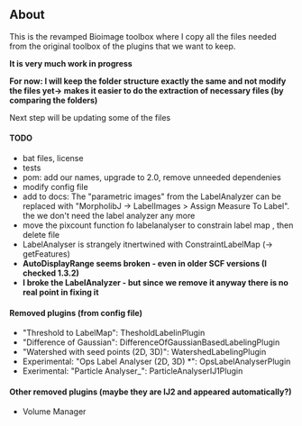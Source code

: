 ## About
This is the revamped Bioimage toolbox where I copy all the files needed from the original toolbox of the plugins  that we want to keep.

**It is very much work in progress**

**For now: I will keep the folder structure exactly the same and not modify the files yet-> makes it easier to do the extraction of necessary files (by comparing the folders)**

Next step will be updating some of the files

#### TODO
* bat files, license
* tests
* pom: add our names, upgrade to 2.0, remove unneeded dependenies
* modify config file
* add to docs: The "parametric images" from the LabelAnalyzer can be replaced with "MorpholibJ -> LabelImages > Assign Measure To Label". the we don't need the label analyzer any more
* move the pixcount function fo labelanalyser to constrain label map , then delete file
* LabelAnalyser is strangely itnertwined with ConstraintLabelMap (-> getFeatures)
* **AutoDisplayRange seems broken - even in older SCF versions (I checked 1.3.2)**
* **I broke the LabelAnalyzer - but since we remove it anyway there is no real point in fixing it**


#### Removed plugins (from config file)
* "Threshold to LabelMap": ThesholdLabelinPlugin
* "Difference of Gaussian": DifferenceOfGaussianBasedLabelingPlugin
* "Watershed with seed points (2D, 3D)": WatershedLabelingPlugin
* Experimental: "Ops Label Analyser (2D, 3D) *": OpsLabelAnalyserPlugin
* Exerimental: "Particle Analyser_": ParticleAnalyserIJ1Plugin


#### Other removed plugins (maybe they are IJ2 and appeared automatically?)
* Volume Manager

